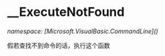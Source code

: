 ﻿# __ExecuteNotFound
_namespace: [Microsoft.VisualBasic.CommandLine](<a href="#" onClick="load('/docs/Microsoft.VisualBasic.CommandLine/index.md')"></a>)_

假若查找不到命令的话，执行这个函数




